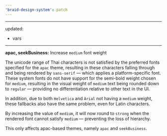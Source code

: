 ```yaml
---
'braid-design-system': patch
---
```


---
updated:
  - vars
---

**apac, seekBusiness:** Increase `medium` font weight

The unicode range of Thai characters is not satisfied by the preferred fonts specified for the `apac` theme, resulting in these characters falling through and being rendered by `sans-serif` — which applies a platform-specific font.
These system fonts do not have support for the semi-bold weight chosen for `medium`, resulting in the visual weight of `medium` text being rounded down to `regular` — providing no differentiation relative to other text in the UI.

In addition, due to both `Helvetica` and `Arial` not having a `medium` weight, these fallbacks also have the same problem, even for Latin characters.

By increasing the value of `medium`, it will now round to `strong` when the rendered font cannot satisfy `medium` — preventing the loss of hierarchy.

This only affects apac-based themes, namely `apac` and `seekBusiness`.
